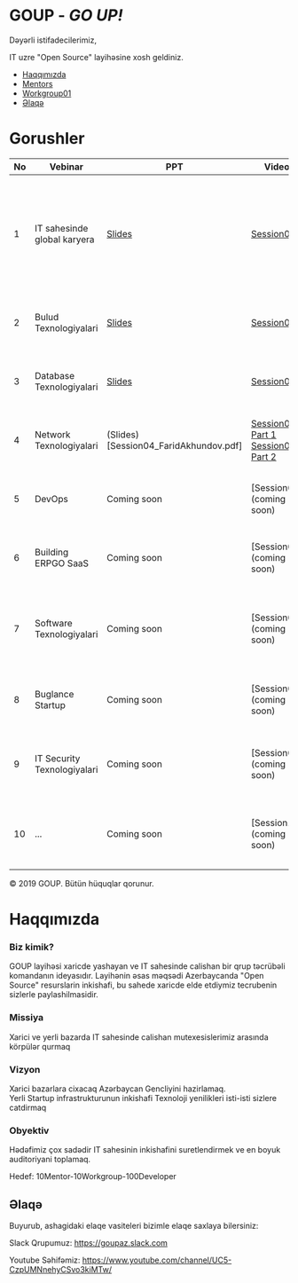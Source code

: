 # GOUP - _GO UP!_

Dəyərli istifadecilerimiz,

IT uzre "Open Source" layihəsine xosh geldiniz. 

- [Haqqımızda](#haqqımızda)
- [Mentors](/mentors/README.md)
- [Workgroup01](/workgroup01/README.md)
- [Əlaqə](#Əlaqə)

# Gorushler

|No| Vebinar | PPT|Video |Tarix|Moderator|Olke|Agenda|
|------|----------------------|---------|---|-----|-----|------|----|
|1| IT sahesinde global karyera|[Slides](session01.pdf)|[Session01](https://www.youtube.com/watch?v=Kvr1S4USXOI)|01 Iyun 2019, 09:00-10:00AM Baku TZ|[Sako M](https://www.linkedin.com/in/sakom/)|Amerika|`1. Open Source`<br/> `2. Amerika ve Avropada ish/tehsil` <br/>`3. Tech Stack trendler`<br/>`4. Ideya/Startup bootstrap`<br/>`5. Google teqaud proqrami`|
|2| Bulud Texnologiyalari|[Slides](Session02.pdf)|[Session02](https://youtu.be/amnGyiPqJQ0)|15 Iyun 2019, 11:00-11:45AM Baku TZ|[Rovshan Musayev](https://www.linkedin.com/in/rovshan-musayev/)|Cexiya|`1. AWS`<br/> `2. GCP` <br/>`3. Azure`<br/>`4. Job Market in Czech`|
|3| Database Texnologiyalari|[Slides](session03.pdf)|[Session03](https://www.youtube.com/watch?v=iDgi0R5HylE)|22 Iyun 2019, 18:00-18:45AM Baku TZ|[Ramil Rahimov](https://www.linkedin.com/in/ramilrahimov/)|Kanada|`1. Database trends`<br/> `2. Job Market in Kanada`|
|4| Network Texnologiyalari|(Slides)[Session04_FaridAkhundov.pdf]|[Session04 Part 1](https://www.youtube.com/watch?v=XEzTDyF5LGw) [Session04 Part 2](https://www.youtube.com/watch?v=B-FYFbIM6tw)|29 Iyun 2019, 11:00-11:45AM Baku TZ|[Farid Akhundov](https://www.linkedin.com/in/farid-akhundov-34925b4b/)|Avstraliya|`1. Database trends`<br/> `2. Job Market in Australia`|
|5| DevOps|Coming soon|[Session05](coming soon)|06 Iyul 2019, 11:00-11:45AM Baku TZ|[Alakbar Mammadov](https://www.linkedin.com/in/alakbarm/)|Norvec|`1. DevOps trends`<br/> `2. Job Market in Norway`|
|6| Building ERPGO SaaS|Coming soon|[Session06](coming soon)|13 Iyul 2019, 11:00-11:45AM Baku TZ|[Nurlan Farajov](https://www.linkedin.com/in/nurlan-farajov/)|Polsha|`1. Database trends`<br/> `2. Job Market in Poland`|
|7| Software Texnologiyalari |Coming soon|[Session07](coming soon)|20 Iyul 2019, 11:00-11:45AM Baku TZ|[Elxan Shahverdi](https://www.linkedin.com/in/elkhan-shahverdi-59356166/)|Estonia|`1. Concurrency and Parallelism `<br/>`2. Stream and Batch processing ` <br/> `3. Job Market in Estonia`|
|8| Buglance Startup|Coming soon|[Session08](coming soon)|27 Iyul 2019, 11:00-11:45AM Baku TZ|[Togrul Samad](https://www.linkedin.com/in/togsam/)|UAE|`1. Startup prosesi`<br/> `2. Job Market in UAE`|
|9| IT Security Texnologiyalari|Coming soon|[Session09](coming soon)|03 Avqust 2019, 11:00-11:45AM Baku TZ|[Rashad Suleymanov](https://www.linkedin.com/in/rashad-suleymanov-b7293a41/)|Polsha|`1. Database trends`<br/> `2. Job Market in Poland`|
|10| ...|Coming soon|[Session10](coming soon)|10 Avqust 2019, 11:00-11:45AM Baku TZ|[...](..)|Polsha|`1. ...`<br/> `2. Job Market in ...`|

© 2019 GOUP. Bütün hüquqlar qorunur.

# Haqqımızda

### Biz kimik?

GOUP layihəsi xaricde yashayan ve IT sahesinde calishan bir qrup  təcrübəli komandanın ideyasıdır. Layihənin əsas məqsədi Azerbaycanda "Open Source" resurslarin inkishafi, bu sahede xaricde elde etdiymiz tecrubenin  sizlerle paylashilmasidir.  


### Missiya
Xarici ve yerli bazarda IT sahesinde calishan mutexesislerimiz arasında körpülər qurmaq

### Vizyon
Xarici bazarlara cixacaq  Azərbaycan Gencliyini hazirlamaq. <br /> 
Yerli Startup infrastrukturunun inkishafi
Texnoloji yenilikleri isti-isti sizlere catdirmaq

### Obyektiv
Hədəfimiz çox sadədir IT sahesinin inkishafini suretlendirmek ve en boyuk auditoriyani toplamaq. 

Hedef: 10Mentor-10Workgroup-100Developer


## Əlaqə

Buyurub, ashagidaki elaqe vasiteleri bizimle elaqe saxlaya bilersiniz:


Slack Qrupumuz:
https://goupaz.slack.com

Youtube Səhifəmiz:
https://www.youtube.com/channel/UC5-CzpUMNnehyCSvo3kiMTw/
